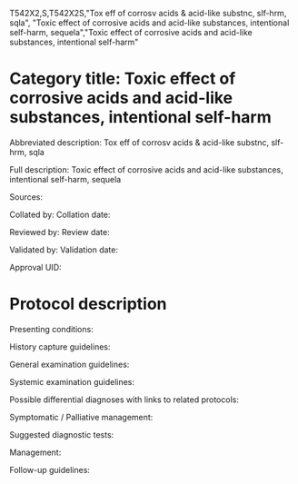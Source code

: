 T542X2,S,T542X2S,"Tox eff of corrosv acids & acid-like substnc, slf-hrm, sqla", "Toxic effect of corrosive acids and acid-like substances, intentional self-harm, sequela","Toxic effect of corrosive acids and acid-like substances, intentional self-harm"
# Category title: Toxic effect of corrosive acids and acid-like substances, intentional self-harm

Abbreviated description: Tox eff of corrosv acids & acid-like substnc, slf-hrm, sqla

Full description: Toxic effect of corrosive acids and acid-like substances, intentional self-harm, sequela

Sources:

Collated by:
Collation date:

Reviewed by:
Review date:

Validated by:
Validation date:

Approval UID:

# Protocol description

Presenting conditions:

History capture guidelines:

General examination guidelines:

Systemic examination guidelines:

Possible differential diagnoses with links to related protocols:

Symptomatic / Palliative management:

Suggested diagnostic tests:

Management:

Follow-up guidelines:
